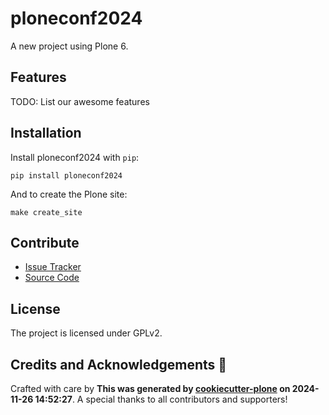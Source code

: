 # ploneconf2024

A new project using Plone 6.

## Features

TODO: List our awesome features

## Installation

Install ploneconf2024 with `pip`:

```shell
pip install ploneconf2024
```
And to create the Plone site:

```shell
make create_site
```

## Contribute

- [Issue Tracker](https://github.com/helen-araujo/ploneconf2024/issues)
- [Source Code](https://github.com/helen-araujo/ploneconf2024/)

## License

The project is licensed under GPLv2.

## Credits and Acknowledgements 🙏

Crafted with care by **This was generated by [cookiecutter-plone](https://github.com/plone/cookieplone-templates/backend_addon) on 2024-11-26 14:52:27**. A special thanks to all contributors and supporters!
